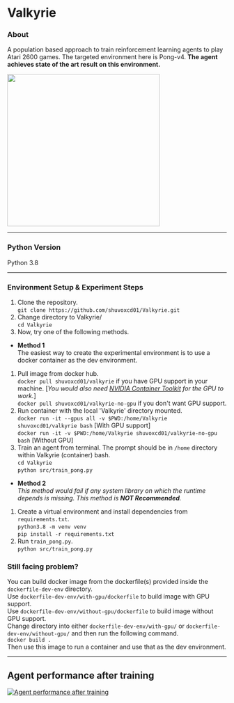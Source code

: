 # Valkyrie

### About
A population based approach to train reinforcement learning agents to play Atari 2600 games. 
The targeted environment here is Pong-v4. **The agent achieves state of the art result on this environment.**

<img src="https://user-images.githubusercontent.com/16299215/166744161-9f5badd1-4a03-4bf9-a505-4e0cce73e299.png" width="350" />

---


### Python Version
Python 3.8

---

### Environment Setup & Experiment Steps
1. Clone the repository.  
`git clone https://github.com/shuvoxcd01/Valkyrie.git`  
2. Change directory to Valkyrie/  
`cd Valkyrie`  
3. Now, try one of the following methods.  

- **Method 1**  
The easiest way to create the experimental environment is to use a docker container as the dev environment.
1. Pull image from docker hub.  
`docker pull shuvoxcd01/valkyrie` if you have GPU support in your machine. [*You would also need [NVIDIA Container Toolkit](https://github.com/NVIDIA/nvidia-docker) for the GPU to work.*]   
`docker pull shuvoxcd01/valkyrie-no-gpu` if you don't want GPU support.  
2. Run container with the local 'Valkyrie' directory mounted.  
`docker run -it --gpus all -v $PWD:/home/Valkyrie shuvoxcd01/valkyrie bash` [With GPU support]  
`docker run -it -v $PWD:/home/Valkyrie shuvoxcd01/valkyrie-no-gpu bash`  [Without GPU]
3. Train an agent from terminal. The prompt should be in `/home` directory within Valkyrie (container) bash.   
`cd Valkyrie`  
`python src/train_pong.py`  


- **Method 2**  
*This method would fail if any system library on which the runtime depends is missing. This method is **NOT Recommended**.*
1. Create a virtual environment and install dependencies from `requirements.txt`.  
`python3.8 -m venv venv`  
`pip install -r requirements.txt`
2. Run `train_pong.py`.  
`python src/train_pong.py`

### Still facing problem?
You can build docker image from the dockerfile(s) provided inside the  `dockerfile-dev-env` directory.    
Use `dockerfile-dev-env/with-gpu/dockerfile` to build image with GPU support.   
Use `dockerfile-dev-env/without-gpu/dockerfile` to build image without GPU support.    
Change directory into either `dockerfile-dev-env/with-gpu/` or `dockerfile-dev-env/without-gpu/` and then run the following command.    
`docker build .`    
Then use this image to run a container and use that as the dev environment.

---  
## Agent performance after training
[![Agent performance after training](https://user-images.githubusercontent.com/16299215/166955921-49d846f4-a169-4083-b624-08fe459d3656.jpg)](https://youtu.be/B2VBBLMl7LI "Agent performance after training")


